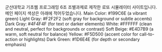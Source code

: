 군산대학교 기초웹 프로그래밍 6조 조별과제로 제작한 로또 시뮬레이터 사이트입니다.
메인 페이지 색상은 아래에 적어두었습니다.
Main Color: #199C6E (a vibrant green)
Light Gray: #F2F2F2 (soft gray for background or subtle accents)
Dark Gray: #4F4F4F (for text or darker elements)
White: #FFFFFF (clean and neutral, perfect for backgrounds or contrast)
Soft Beige: #E4D7B9 (a warm, soft neutral for balance)
Yellow: #F5D500 (accent color for call-to-action or highlights)
Dark Green: #1D6E4E (for depth or secondary emphasis)
